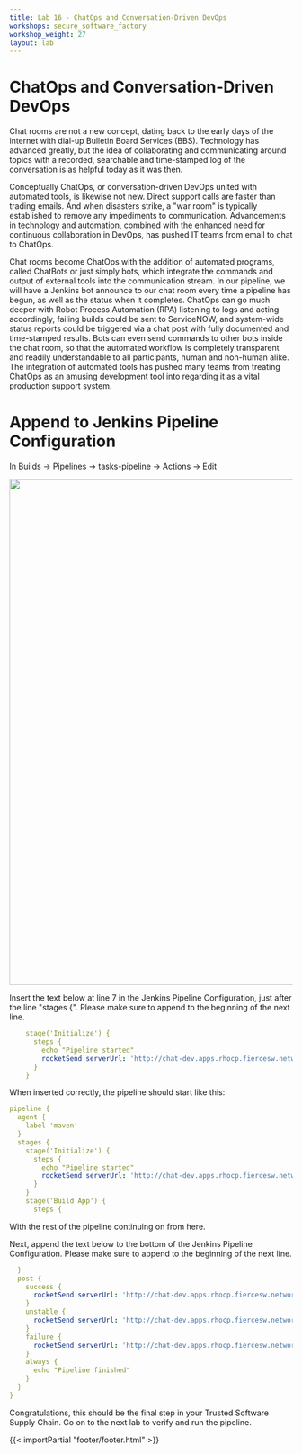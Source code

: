 ```yaml
---
title: Lab 16 - ChatOps and Conversation-Driven DevOps
workshops: secure_software_factory
workshop_weight: 27
layout: lab
---
```


# ChatOps and Conversation-Driven DevOps
Chat rooms are not a new concept, dating back to the early days of the internet with dial-up Bulletin Board Services (BBS).  Technology has advanced greatly, but the idea of collaborating and communicating around topics
with a recorded, searchable and time-stamped log of the conversation is as helpful today as it was then.

Conceptually ChatOps, or conversation-driven DevOps united with automated tools, is likewise not new.  Direct support calls are faster than trading emails.  And when disasters strike, a "war room" is typically established to remove any impediments to communication.  Advancements in technology and automation, combined with the enhanced need for continuous collaboration in DevOps, has pushed IT teams from email to chat to ChatOps.

Chat rooms become ChatOps with the addition of automated programs, called ChatBots or just simply bots, which integrate the commands and output of external tools into the communication stream.  In our pipeline, we will have a Jenkins bot announce to our chat room every time a pipeline has begun, as well as the status when it completes.  ChatOps can go much deeper with Robot Process Automation (RPA) listening to logs and acting accordingly, failing builds could be sent to ServiceNOW, and system-wide status reports could be triggered via a chat post with fully documented and time-stamped results.  Bots can even send commands to other bots inside the chat room, so that the automated workflow is completely transparent and readily understandable to all participants, human and non-human alike.  The integration of automated tools has pushed many teams from treating ChatOps as an amusing development tool into regarding it as a vital production support system.

# Append to Jenkins Pipeline Configuration
In Builds &rarr; Pipelines &rarr; tasks-pipeline &rarr; Actions &rarr; Edit

<img src="../images/pipeline_actions_edit.png" width="900" />

Insert the text below at line 7 in the Jenkins Pipeline Configuration, just after the line "stages {".  Please make sure to append to the beginning of the next line.  

```yaml
    stage('Initialize') {
      steps {
        echo "Pipeline started"
        rocketSend serverUrl: 'http://chat-dev.apps.rhocp.fiercesw.network', channel: 'general', rawMessage: true, message: "**Pipeline started** ${env.JOB_NAME} #${env.BUILD_NUMBER} (<${env.BUILD_URL}|Open>)"
      }
    }
```

When inserted correctly, the pipeline should start like this:

```yaml
pipeline {
  agent {
    label 'maven'
  }
  stages {
    stage('Initialize') {
      steps {
        echo "Pipeline started"
        rocketSend serverUrl: 'http://chat-dev.apps.rhocp.fiercesw.network', channel: 'general', rawMessage: true, message: "**Pipeline started** ${env.JOB_NAME} #${env.BUILD_NUMBER} (<${env.BUILD_URL}|Open>)"
      }
    }
    stage('Build App') {
      steps {
```

With the rest of the pipeline continuing on from here.

Next, append the text below to the bottom of the Jenkins Pipeline Configuration.  Please make sure to append to the beginning of the next line.  

```yaml
  }
  post {
    success {
      rocketSend serverUrl: 'http://chat-dev.apps.rhocp.fiercesw.network', channel: 'general', rawMessage: true, message: "**Pipeline success** :100: ${env.JOB_NAME} #${env.BUILD_NUMBER} (<${env.BUILD_URL}|Open>)"
    }
    unstable {
      rocketSend serverUrl: 'http://chat-dev.apps.rhocp.fiercesw.network', channel: 'general', rawMessage: true, message: "**Pipeline unstable** :confused: ${env.JOB_NAME} #${env.BUILD_NUMBER} (<${env.BUILD_URL}|Open>)", avatar: 'https://jenkins.io/images/logos/fire/fire.png'
    }
    failure {
      rocketSend serverUrl: 'http://chat-dev.apps.rhocp.fiercesw.network', channel: 'general', rawMessage: true, message: "**Pipeline failure** :sob: ${env.JOB_NAME} #${env.BUILD_NUMBER} (<${env.BUILD_URL}|Open>)", avatar: 'https://jenkins.io/images/logos/fire/fire.png'
    }
    always {
      echo "Pipeline finished"
    }
  }
}
```

Congratulations, this should be the final step in your Trusted Software Supply Chain.  Go on to the next lab to verify and run the pipeline.


{{< importPartial "footer/footer.html" >}}

